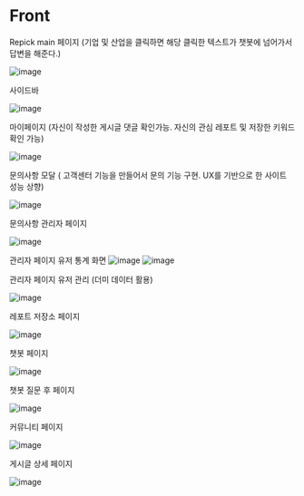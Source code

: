 # Front

Repick main 페이지 (기업 및 산업을 클릭하면 해당 클릭한 텍스트가 챗봇에 넘어가서 답변을 해준다.)

![image](https://github.com/user-attachments/assets/f2ab13ec-f86c-441e-90f8-1177f0617dd8)

사이드바

![image](https://github.com/user-attachments/assets/11b23e4e-e350-418f-8700-26b4e1848fe7)

마이페이지 (자신이 작성한 게시글 댓글 확인가능. 자신의 관심 레포트 및 저장한 키워드 확인 가능)

![image](https://github.com/user-attachments/assets/1424a77b-22b7-4aa6-92b1-9abd1615299f)


문의사항 모달 ( 고객센터 기능을 만들어서 문의 기능 구현. UX를 기반으로 한 사이트 성능 상향)

![image](https://github.com/user-attachments/assets/fb60c7b8-cbdd-4e29-97ad-2655e8102602)

문의사항 관리자 페이지

![image](https://github.com/user-attachments/assets/3ffbba82-bec9-4de2-8791-b07c57178cac)

관리자 페이지 유저 통계 화면
![image](https://github.com/user-attachments/assets/cea53ccb-7ae1-479c-91c4-bd0e1b84aba1)
![image](https://github.com/user-attachments/assets/de8737de-c0c9-4d1c-88bf-b42c3533d7dd)

관리자 페이지 유저 관리 (더미 데이터 활용)

![image](https://github.com/user-attachments/assets/d7ee3d39-32b1-433c-aa2a-810650983f08)


레포트 저장소 페이지

![image](https://github.com/user-attachments/assets/85d1d1cd-14eb-45e9-b6c2-ec28274c3edd)


챗봇 페이지

![image](https://github.com/user-attachments/assets/94713901-245f-4f95-bc85-4547c6453589)


챗봇 질문 후 페이지

![image](https://github.com/user-attachments/assets/5d5fdd45-179c-438c-9d25-5ded7f00a13c)


커뮤니티 페이지

![image](https://github.com/user-attachments/assets/c2090e47-adc6-47e9-97ea-e24fd5955a07)

게시글 상세 페이지

![image](https://github.com/user-attachments/assets/ba271a31-bf56-4e06-80b8-c6d19749a380)


